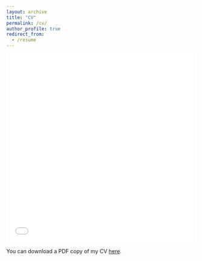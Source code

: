 ```yaml
---
layout: archive
title: "CV"
permalink: /cv/
author_profile: true
redirect_from:
  - /resume
---
```


<iframe src="/files/pdf/Yinjuan-Zhai_CV.pdf" width="100%" height="500" frameborder="no" border="0" marginwidth="0" marginheight="0"></iframe>

You can download a PDF copy of my CV [here](/files/pdf/Yinjuan-Zhai_CV.pdf).
